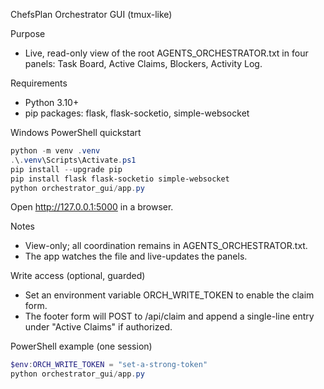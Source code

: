 ChefsPlan Orchestrator GUI (tmux-like)

Purpose
- Live, read-only view of the root AGENTS_ORCHESTRATOR.txt in four panels: Task Board, Active Claims, Blockers, Activity Log.

Requirements
- Python 3.10+
- pip packages: flask, flask-socketio, simple-websocket

Windows PowerShell quickstart

```powershell
python -m venv .venv
.\.venv\Scripts\Activate.ps1
pip install --upgrade pip
pip install flask flask-socketio simple-websocket
python orchestrator_gui/app.py
```

Open http://127.0.0.1:5000 in a browser.

Notes
- View-only; all coordination remains in AGENTS_ORCHESTRATOR.txt.
- The app watches the file and live-updates the panels.

Write access (optional, guarded)
- Set an environment variable ORCH_WRITE_TOKEN to enable the claim form.
- The footer form will POST to /api/claim and append a single-line entry under "Active Claims" if authorized.

PowerShell example (one session)
```powershell
$env:ORCH_WRITE_TOKEN = "set-a-strong-token"
python orchestrator_gui/app.py
```